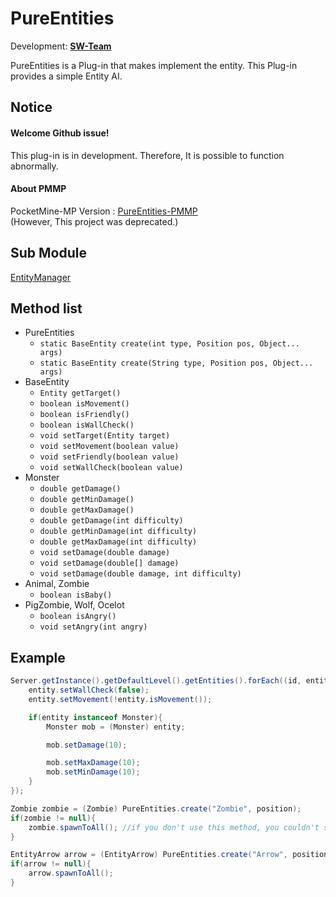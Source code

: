 # PureEntities
Development: **[SW-Team](https://github.com/SW-Team)**

PureEntities is a Plug-in that makes implement the entity.
This Plug-in provides a simple Entity AI.

## Notice
#### Welcome Github issue!
This plug-in is in development. Therefore, It is possible to function abnormally.

#### About PMMP
PocketMine-MP Version : [PureEntities-PMMP](https://github.com/milk0417/PureEntities)  
(However, This project was deprecated.)

## Sub Module
[EntityManager](https://github.com/SW-Team/EntityManager)  

## Method list
  * PureEntities
    * `static BaseEntity create(int type, Position pos, Object... args)`
    * `static BaseEntity create(String type, Position pos, Object... args)`
  * BaseEntity
    * `Entity getTarget()`
    * `boolean isMovement()`
    * `boolean isFriendly()`
    * `boolean isWallCheck()`
    * `void setTarget(Entity target)`
    * `void setMovement(boolean value)`
    * `void setFriendly(boolean value)`
    * `void setWallCheck(boolean value)`
  * Monster
    * `double getDamage()`
    * `double getMinDamage()`
    * `double getMaxDamage()`
    * `double getDamage(int difficulty)`
    * `double getMinDamage(int difficulty)`
    * `double getMaxDamage(int difficulty)`
    * `void setDamage(double damage)`
    * `void setDamage(double[] damage)`
    * `void setDamage(double damage, int difficulty)`
  * Animal, Zombie
    * `boolean isBaby()`
  * PigZombie, Wolf, Ocelot
    * `boolean isAngry()`
    * `void setAngry(int angry)`

## Example
``` java
Server.getInstance().getDefaultLevel().getEntities().forEach((id, entity) -> {
    entity.setWallCheck(false);
    entity.setMovement(!entity.isMovement());

    if(entity instanceof Monster){
        Monster mob = (Monster) entity;

        mob.setDamage(10);

        mob.setMaxDamage(10);
        mob.setMinDamage(10);
    }
});

Zombie zombie = (Zombie) PureEntities.create("Zombie", position);
if(zombie != null){
    zombie.spawnToAll(); //if you don't use this method, you couldn't see this
}

EntityArrow arrow = (EntityArrow) PureEntities.create("Arrow", position, player, true);
if(arrow != null){
    arrow.spawnToAll();
}
```
